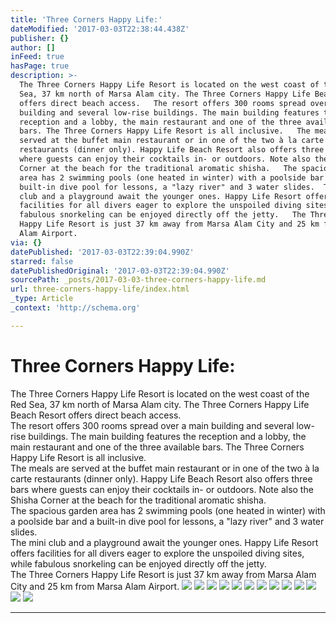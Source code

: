 ```yaml
---
title: 'Three Corners Happy Life:'
dateModified: '2017-03-03T22:38:44.438Z'
publisher: {}
author: []
inFeed: true
hasPage: true
description: >-
  The Three Corners Happy Life Resort is located on the west coast of the Red
  Sea, 37 km north of Marsa Alam city. The Three Corners Happy Life Beach Resort
  offers direct beach access.   The resort offers 300 rooms spread over a main
  building and several low-rise buildings. The main building features the
  reception and a lobby, the main restaurant and one of the three available
  bars. The Three Corners Happy Life Resort is all inclusive.   The meals are
  served at the buffet main restaurant or in one of the two à la carte
  restaurants (dinner only). Happy Life Beach Resort also offers three bars
  where guests can enjoy their cocktails in- or outdoors. Note also the Shisha
  Corner at the beach for the traditional aromatic shisha.   The spacious garden
  area has 2 swimming pools (one heated in winter) with a poolside bar and a
  built-in dive pool for lessons, a "lazy river" and 3 water slides.  The mini
  club and a playground await the younger ones. Happy Life Resort offers
  facilities for all divers eager to explore the unspoiled diving sites, while
  fabulous snorkeling can be enjoyed directly off the jetty.   The Three Corners
  Happy Life Resort is just 37 km away from Marsa Alam City and 25 km from Marsa
  Alam Airport.
via: {}
datePublished: '2017-03-03T22:39:04.990Z'
starred: false
datePublishedOriginal: '2017-03-03T22:39:04.990Z'
sourcePath: _posts/2017-03-03-three-corners-happy-life.md
url: three-corners-happy-life/index.html
_type: Article
_context: 'http://schema.org'

---
```

# Three Corners Happy Life:

The Three Corners Happy Life Resort is located on the west coast of the Red Sea, 37 km north of Marsa Alam city. The Three Corners Happy Life Beach Resort offers direct beach access.   
The resort offers 300 rooms spread over a main building and several low-rise buildings. The main building features the reception and a lobby, the main restaurant and one of the three available bars. The Three Corners Happy Life Resort is all inclusive.   
The meals are served at the buffet main restaurant or in one of the two à la carte restaurants (dinner only). Happy Life Beach Resort also offers three bars where guests can enjoy their cocktails in- or outdoors. Note also the Shisha Corner at the beach for the traditional aromatic shisha.   
The spacious garden area has 2 swimming pools (one heated in winter) with a poolside bar and a built-in dive pool for lessons, a "lazy river" and 3 water slides.   
The mini club and a playground await the younger ones. Happy Life Resort offers facilities for all divers eager to explore the unspoiled diving sites, while fabulous snorkeling can be enjoyed directly off the jetty.   
The Three Corners Happy Life Resort is just 37 km away from Marsa Alam City and 25 km from Marsa Alam Airport.
![](https://the-grid-user-content.s3-us-west-2.amazonaws.com/3c61c9f3-c5c8-4fbc-99d3-e7e6e41dfa2b.jpg)
![](https://the-grid-user-content.s3-us-west-2.amazonaws.com/4a05b7ce-f6fa-4d06-934f-3ca2b3c0ea1b.jpg)
![](https://the-grid-user-content.s3-us-west-2.amazonaws.com/65a53cb5-32db-4c53-b3f6-5c830d43ad7d.jpg)
![](https://the-grid-user-content.s3-us-west-2.amazonaws.com/c529b859-42bc-4148-8e6a-47047d7a4d9c.jpg)
![](https://the-grid-user-content.s3-us-west-2.amazonaws.com/90dc6899-ab4e-4edc-a2e4-c2f6a63943a6.jpg)
![](https://the-grid-user-content.s3-us-west-2.amazonaws.com/cc48c226-76a7-4e87-965b-6598ecc07dbe.jpg)
![](https://the-grid-user-content.s3-us-west-2.amazonaws.com/d2e03de4-d29e-4186-a84c-b05850349129.jpg)
![](https://the-grid-user-content.s3-us-west-2.amazonaws.com/7c867f6f-bafd-44a5-8377-21e519389fa9.jpg)
![](https://the-grid-user-content.s3-us-west-2.amazonaws.com/74a30a61-5d00-4f83-a8ce-c0da827dd06c.jpg)
![](https://the-grid-user-content.s3-us-west-2.amazonaws.com/c299de18-8c1f-442c-aa9f-c8d86817b6c4.jpg)
![](https://the-grid-user-content.s3-us-west-2.amazonaws.com/7125dfee-8b86-45dd-991a-f1b25644a7d5.jpg)
![](https://the-grid-user-content.s3-us-west-2.amazonaws.com/1b59917f-d628-4332-be92-74d44ae0fb4e.jpg)
![](https://the-grid-user-content.s3-us-west-2.amazonaws.com/833c2337-7a0b-400c-902e-bca135322da7.jpg)

---